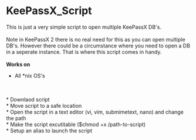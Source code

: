 # KeePassX_Script

This is just a very simple script to open multiple KeePassX DB's. 
<BR>
<BR>
Note in KeePassX 2 there is no real need for this as you can open multiple DB's. However there could be a circumstance where you need to open a DB in a seperate instance. That is where this script comes in handy.
<BR>
<BR>
**Works on** 
 * All *nix OS's
<BR>
<BR>
* Downlaod script<BR>
* Move script to a safe location<BR>
* Open the script in a text editor (vi, vim, submimetext, nano) and change the path<BR>
* Make the script excutitable ($chmod +x /path-to-script)<BR>
* Setup an alias to launch the script<BR>
